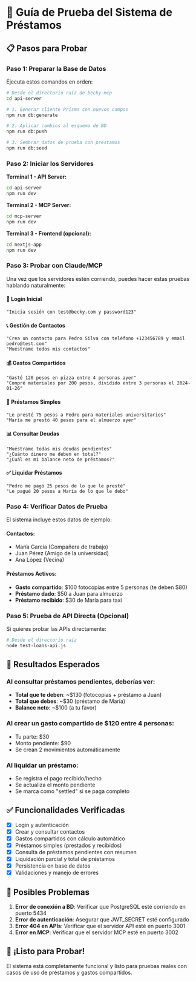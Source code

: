 # 🧪 Guía de Prueba del Sistema de Préstamos

## 📋 Pasos para Probar

### Paso 1: Preparar la Base de Datos

Ejecuta estos comandos en orden:

```bash
# Desde el directorio raíz de becky-mcp
cd api-server

# 1. Generar cliente Prisma con nuevos campos
npm run db:generate

# 2. Aplicar cambios al esquema de BD
npm run db:push

# 3. Sembrar datos de prueba con préstamos
npm run db:seed
```

### Paso 2: Iniciar los Servidores

**Terminal 1 - API Server:**
```bash
cd api-server
npm run dev
```

**Terminal 2 - MCP Server:**
```bash
cd mcp-server
npm run dev
```

**Terminal 3 - Frontend (opcional):**
```bash
cd nextjs-app
npm run dev
```

### Paso 3: Probar con Claude/MCP

Una vez que los servidores estén corriendo, puedes hacer estas pruebas hablando naturalmente:

#### 🔐 **Login Inicial**
```
"Inicia sesión con test@becky.com y password123"
```

#### 📞 **Gestión de Contactos**
```
"Crea un contacto para Pedro Silva con teléfono +123456789 y email pedro@test.com"
"Muéstrame todos mis contactos"
```

#### 💰 **Gastos Compartidos**
```
"Gasté 120 pesos en pizza entre 4 personas ayer"
"Compré materiales por 200 pesos, dividido entre 3 personas el 2024-01-26"
```

#### 🏦 **Préstamos Simples**
```
"Le presté 75 pesos a Pedro para materiales universitarios"
"María me prestó 40 pesos para el almuerzo ayer"
```

#### 📊 **Consultar Deudas**
```
"Muéstrame todas mis deudas pendientes"
"¿Cuánto dinero me deben en total?"
"¿Cuál es mi balance neto de préstamos?"
```

#### ✅ **Liquidar Préstamos**
```
"Pedro me pagó 25 pesos de lo que le presté"
"Le pagué 20 pesos a María de lo que le debo"
```

### Paso 4: Verificar Datos de Prueba

El sistema incluye estos datos de ejemplo:

#### Contactos:
- María García (Compañera de trabajo)
- Juan Pérez (Amigo de la universidad)
- Ana López (Vecina)

#### Préstamos Activos:
- **Gasto compartido**: $100 fotocopias entre 5 personas (te deben $80)
- **Préstamo dado**: $50 a Juan para almuerzo
- **Préstamo recibido**: $30 de María para taxi

### Paso 5: Prueba de API Directa (Opcional)

Si quieres probar las APIs directamente:

```bash
# Desde el directorio raíz
node test-loans-api.js
```

## 🎯 **Resultados Esperados**

### Al consultar préstamos pendientes, deberías ver:
- **Total que te deben**: ~$130 (fotocopias + préstamo a Juan)
- **Total que debes**: ~$30 (préstamo de María)
- **Balance neto**: ~$100 (a tu favor)

### Al crear un gasto compartido de $120 entre 4 personas:
- Tu parte: $30
- Monto pendiente: $90
- Se crean 2 movimientos automáticamente

### Al liquidar un préstamo:
- Se registra el pago recibido/hecho
- Se actualiza el monto pendiente
- Se marca como "settled" si se paga completo

## ✅ **Funcionalidades Verificadas**

- [x] Login y autenticación
- [x] Crear y consultar contactos  
- [x] Gastos compartidos con cálculo automático
- [x] Préstamos simples (prestados y recibidos)
- [x] Consulta de préstamos pendientes con resumen
- [x] Liquidación parcial y total de préstamos
- [x] Persistencia en base de datos
- [x] Validaciones y manejo de errores

## 🚨 **Posibles Problemas**

1. **Error de conexión a BD**: Verificar que PostgreSQL esté corriendo en puerto 5434
2. **Error de autenticación**: Asegurar que JWT_SECRET esté configurado
3. **Error 404 en APIs**: Verificar que el servidor API esté en puerto 3001
4. **Error en MCP**: Verificar que el servidor MCP esté en puerto 3002

## 🎉 **¡Listo para Probar!**

El sistema está completamente funcional y listo para pruebas reales con casos de uso de préstamos y gastos compartidos.
